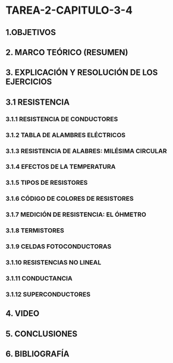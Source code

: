 # TAREA-2-CAPITULO-3-4

## 1.OBJETIVOS


## 2. MARCO TEÓRICO (RESUMEN)


## 3. EXPLICACIÓN Y RESOLUCIÓN DE LOS EJERCICIOS 

## 3.1 RESISTENCIA

### 3.1.1 RESISTENCIA DE CONDUCTORES

### 3.1.2 TABLA DE ALAMBRES ELÉCTRICOS

### 3.1.3 RESISTENCIA DE ALABRES: MILÉSIMA CIRCULAR

### 3.1.4 EFECTOS DE LA TEMPERATURA

### 3.1.5 TIPOS DE RESISTORES

### 3.1.6 CÓDIGO DE COLORES DE RESISTORES

### 3.1.7  MEDICIÓN DE RESISTENCIA: EL ÓHMETRO

### 3.1.8 TERMISTORES

### 3.1.9 CELDAS FOTOCONDUCTORAS 

### 3.1.10 RESISTENCIAS NO LINEAL

### 3.1.11 CONDUCTANCIA

### 3.1.12 SUPERCONDUCTORES



## 4. VIDEO


## 5. CONCLUSIONES


## 6. BIBLIOGRAFÍA 



